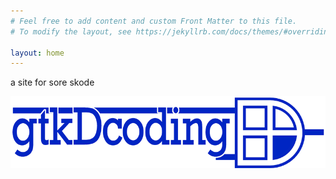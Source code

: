 ```yaml
---
# Feel free to add content and custom Front Matter to this file.
# To modify the layout, see https://jekyllrb.com/docs/themes/#overriding-theme-defaults

layout: home
---
```


a site for sore skode

![image](/images/gtkDcoding_logo_v3_811x184.png)
